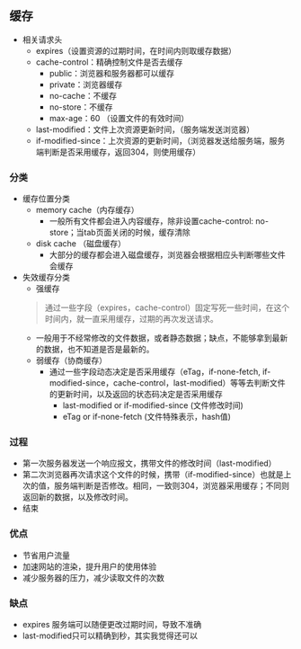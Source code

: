 ## 缓存
  - 相关请求头
    - expires（设置资源的过期时间，在时间内则取缓存数据）
    - cache-control：精确控制文件是否去缓存
      - public：浏览器和服务器都可以缓存
      - private：浏览器缓存
      - no-cache：不缓存
      - no-store：不缓存
      - max-age：60 （设置文件的有效时间）
    - last-modified：文件上次资源更新时间，（服务端发送浏览器）
    - if-modified-since：上次资源的更新时间，（浏览器发送给服务端，服务端判断是否采用缓存，返回304，则使用缓存）
### 分类
  - 缓存位置分类
    - memory cache（内存缓存）
      + 一般所有文件都会进入内容缓存，除非设置cache-control: no-store；当tab页面关闭的时候，缓存清除
    - disk cache （磁盘缓存）
      + 大部分的缓存都会进入磁盘缓存，浏览器会根据相应头判断哪些文件会缓存
  - 失效缓存分类
    - 强缓存
    > 通过一些字段（expires，cache-control）固定写死一些时间，在这个时间内，就一直采用缓存，过期的再次发送请求。
      - 一般用于不经常修改的文件数据，或者静态数据；缺点，不能够拿到最新的数据，也不知道是否是最新的。
    - 弱缓存（协商缓存）
      - 通过一些字段动态决定是否采用缓存（eTag，if-none-fetch, if-modified-since，cache-control，last-modified）等等去判断文件的更新时间，以及返回的状态码决定是否采用缓存
        + last-modified or if-modified-since (文件修改时间)
        + eTag or if-none-fetch (文件特殊表示，hash值)

### 过程
  - 第一次服务器发送一个响应报文，携带文件的修改时间（last-modified）
  - 第二次浏览器再次请求这个文件的时候，携带（if-modified-since）也就是上次的值，服务端判断是否修改。相同，一致则304，浏览器采用缓存；不同则返回新的数据，以及修改时间。
  - 结束

### 优点
  - 节省用户流量
  - 加速网站的渲染，提升用户的使用体验
  - 减少服务器的压力，减少读取文件的次数

### 缺点
  - expires 服务端可以随便更改过期时间，导致不准确
  - last-modified只可以精确到秒，其实我觉得还可以